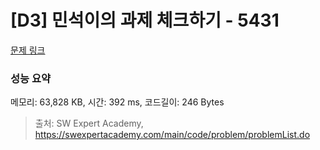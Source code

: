 # [D3] 민석이의 과제 체크하기 - 5431 

[문제 링크](https://swexpertacademy.com/main/code/problem/problemDetail.do?contestProbId=AWVl3rWKDBYDFAXm) 

### 성능 요약

메모리: 63,828 KB, 시간: 392 ms, 코드길이: 246 Bytes



> 출처: SW Expert Academy, https://swexpertacademy.com/main/code/problem/problemList.do